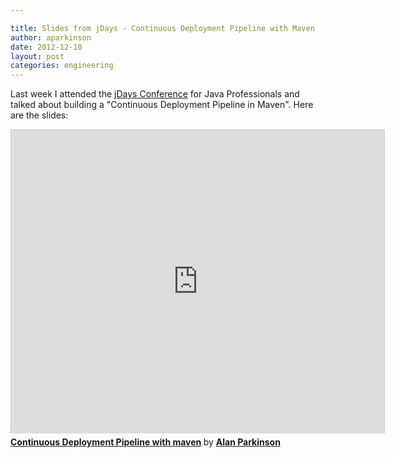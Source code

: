 ```yaml
---

title: Slides from jDays - Continuous Deployment Pipeline with Maven
author: aparkinson
date: 2012-12-10
layout: post
categories: engineering
---
```


Last week I attended the [jDays Conference](http://www.jdays.se/) for Java Professionals and talked about building a "Continuous Deployment Pipeline in Maven". Here are the slides: 

<iframe src="http://www.slideshare.net/slideshow/embed_code/15569541" width="597" height="486" frameborder="0" marginwidth="0" marginheight="0" scrolling="no" style="border:1px solid #CCC;border-width:1px 1px 0;margin-bottom:5px" allowfullscreen webkitallowfullscreen mozallowfullscreen> </iframe> 
<div style="margin-bottom:5px"> <strong> <a href="http://www.slideshare.net/alan_parkinson/continuous-deployment-pipeline-with-maven" title="Continuous Deployment Pipeline with maven" target="_blank">Continuous Deployment Pipeline with maven</a> </strong> by <strong><a href="http://www.slideshare.net/alan_parkinson" target="_blank">Alan Parkinson</a></strong> </div>